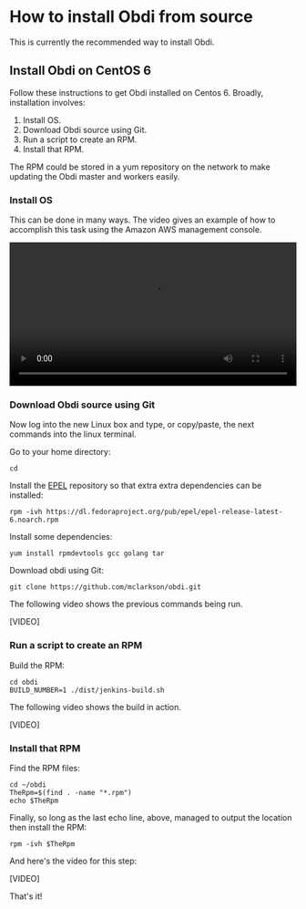 # How to install Obdi from source

This is currently the recommended way to install Obdi.

## Install Obdi on CentOS 6

Follow these instructions to get Obdi installed on Centos 6. Broadly,
installation involves:

1. Install OS.
2. Download Obdi source using Git.
3. Run a script to create an RPM.
4. Install that RPM.

The RPM could be stored in a yum repository on the network to make
updating the Obdi master and workers easily.

### Install OS

This can be done in many ways. The video gives an example of how to accomplish
this task using the Amazon AWS management console.

<video src="/video/centos6install_installos.webm" style="width: 100%" controls preload></video>

### Download Obdi source using Git

Now log into the new Linux box and type, or copy/paste, the next commands
into the linux terminal.

Go to your home directory:

```
cd
```

Install the [EPEL](https://fedoraproject.org/wiki/EPEL) repository so that
extra extra dependencies can be installed:

```
rpm -ivh https://dl.fedoraproject.org/pub/epel/epel-release-latest-6.noarch.rpm
```

Install some dependencies:

```
yum install rpmdevtools gcc golang tar
```

Download obdi using Git:

```
git clone https://github.com/mclarkson/obdi.git
```

The following video shows the previous commands being run.

\[VIDEO]

### Run a script to create an RPM

Build the RPM:

```
cd obdi
BUILD_NUMBER=1 ./dist/jenkins-build.sh
```

The following video shows the build in action.

\[VIDEO]

### Install that RPM

Find the RPM files:

```
cd ~/obdi
TheRpm=$(find . -name "*.rpm")
echo $TheRpm
```

Finally, so long as the last echo line, above, managed to
output the location then install the RPM:

```
rpm -ivh $TheRpm
```

And here's the video for this step:

\[VIDEO]

That's it!

